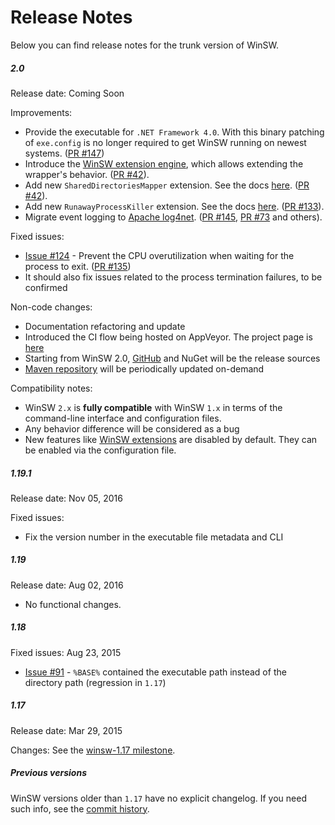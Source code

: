 Release Notes
====

Below you can find release notes for the trunk version of WinSW.

##### 2.0

Release date: Coming Soon

Improvements:
* Provide the executable for `.NET Framework 4.0`.
With this binary patching of `exe.config` is no longer required to get WinSW running on newest systems.
([PR #147](https://github.com/kohsuke/winsw/pull/147))
* Introduce the [WinSW extension engine](doc/extensions/extensions.md), which allows extending the wrapper's behavior.
([PR #42](https://github.com/kohsuke/winsw/pull/42)).
* Add new `SharedDirectoriesMapper` extension. See the docs [here](doc/extensions/sharedDirectoryMapper.md).
([PR #42](https://github.com/kohsuke/winsw/pull/42)).
* Add new `RunawayProcessKiller` extension. See the docs [here](doc/extensions/runawayProcessKiller.md).
([PR #133](https://github.com/kohsuke/winsw/pull/133)).
* Migrate event logging to [Apache log4net](https://logging.apache.org/log4net/). 
([PR #145](https://github.com/kohsuke/winsw/pull/145), [PR #73](https://github.com/kohsuke/winsw/pull/73) and others).

Fixed issues:
* [Issue #124](https://github.com/kohsuke/winsw/issues/124) - 
Prevent the CPU overutilization when waiting for the process to exit.
([PR #135](https://github.com/kohsuke/winsw/pull/135))
 * It should also fix issues related to the process termination failures, to be confirmed

Non-code changes:
* Documentation refactoring and update
* Introduced the CI flow being hosted on AppVeyor. The project page is [here](https://ci.appveyor.com/project/oleg-nenashev/winsw)
* Starting from WinSW 2.0, [GitHub](https://github.com/kohsuke/winsw/releases) and NuGet will be the release sources
 * [Maven repository](http://repo.jenkins-ci.org/releases/com/sun/winsw/winsw/) will be periodically updated on-demand

Compatibility notes:
* WinSW `2.x` is **fully compatible** with WinSW `1.x` in terms of the command-line interface and configuration files.
* Any behavior difference will be considered as a bug
* New features like [WinSW extensions](doc/extensions/extensions.md) are disabled by default. 
They can be enabled via the configuration file.

##### 1.19.1

Release date: Nov 05, 2016

Fixed issues:

* Fix the version number in the executable file metadata and CLI

##### 1.19

Release date: Aug 02, 2016 

* No functional changes.

##### 1.18

Fixed issues: Aug 23, 2015

* [Issue #91](https://github.com/kohsuke/winsw/issues/91) - `%BASE%` contained the executable path instead of the directory path (regression in `1.17`)


##### 1.17

Release date: Mar 29, 2015

Changes: See the [winsw-1.17 milestone](https://github.com/kohsuke/winsw/milestone/1).

##### Previous versions

WinSW versions older than `1.17` have no explicit changelog.
If you need such info, see the [commit history](https://github.com/kohsuke/winsw/commits/master).
